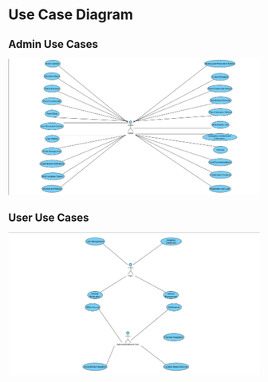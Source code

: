 # Use Case Diagram

## Admin Use Cases

![alt text](./img/image.png)

## User Use Cases

![alt text](./img/image-1.png)
